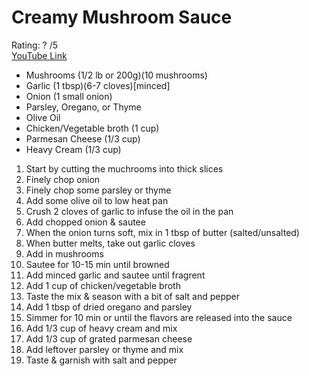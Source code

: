 # Creamy Mushroom Sauce
Rating: ? /5  
[YouTube Link](https://youtu.be/XVJB764Y1Uc)  

- Mushrooms (1/2 lb or 200g)(10 mushrooms)
- Garlic (1 tbsp)(6-7 cloves)[minced]
- Onion (1 small onion)
- Parsley, Oregano, or Thyme
- Olive Oil
- Chicken/Vegetable broth (1 cup)
- Parmesan Cheese (1/3 cup)
- Heavy Cream (1/3 cup)


1. Start by cutting the muchrooms into thick slices
2. Finely chop onion
3. Finely chop some parsley or thyme
4. Add some olive oil to low heat pan
5. Crush 2 cloves of garlic to infuse the oil in the pan
6. Add chopped onion & sautee
7. When the onion turns soft, mix in 1 tbsp of butter (salted/unsalted)
8. When butter melts, take out garlic cloves
9. Add in mushrooms
10. Sautee for 10-15 min until browned
11. Add minced garlic and sautee until fragrent
12. Add 1 cup of chicken/vegetable broth
13. Taste the mix & season with a bit of salt and pepper
14. Add 1 tbsp of dried oregano and parsley
15. Simmer for 10 min or until the flavors are released into the sauce
16. Add 1/3 cup of heavy cream and mix
17. Add 1/3 cup of grated parmesan cheese
18. Add leftover parsley or thyme and mix
19. Taste & garnish with salt and pepper